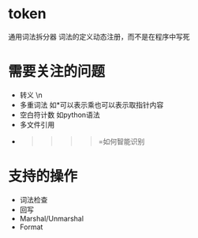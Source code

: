 # token
通用词法拆分器
词法的定义动态注册，而不是在程序中写死

# 需要关注的问题
- 转义 \n
- 多重词法 如*可以表示乘也可以表示取指针内容
- 空白符计数 如python语法
- 多文件引用
- >> >>=如何智能识别

# 支持的操作
- 词法检查
- 回写
- Marshal/Unmarshal
- Format